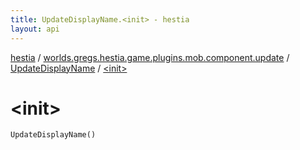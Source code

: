 ```yaml
---
title: UpdateDisplayName.<init> - hestia
layout: api
---
```


<div class='api-docs-breadcrumbs'><a href="../../index.html">hestia</a> / <a href="../index.html">worlds.gregs.hestia.game.plugins.mob.component.update</a> / <a href="index.html">UpdateDisplayName</a> / <a href="./-init-.html">&lt;init&gt;</a></div>

# &lt;init&gt;

<div class="signature"><code><span class="identifier">UpdateDisplayName</span><span class="symbol">(</span><span class="symbol">)</span></code></div>
